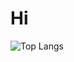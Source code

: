 # Hi

![Top Langs](https://github-readme-stats.vercel.app/api/top-langs/?username=vasic00&layout=compact)

